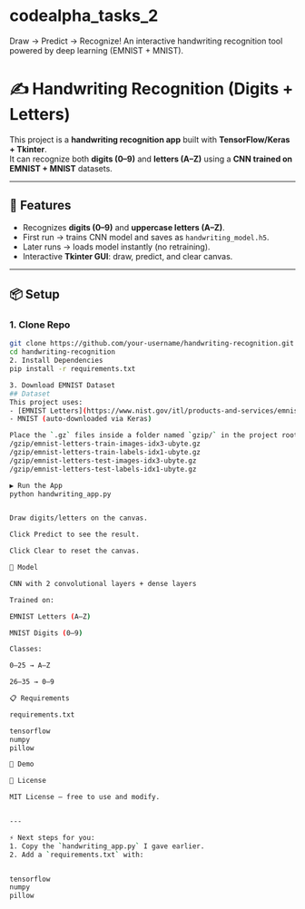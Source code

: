 # codealpha_tasks_2
Draw → Predict → Recognize! An interactive handwriting recognition tool powered by deep learning (EMNIST + MNIST).
# ✍️ Handwriting Recognition (Digits + Letters)

This project is a **handwriting recognition app** built with **TensorFlow/Keras + Tkinter**.  
It can recognize both **digits (0–9)** and **letters (A–Z)** using a **CNN trained on EMNIST + MNIST** datasets.  

---

## 🚀 Features
- Recognizes **digits (0–9)** and **uppercase letters (A–Z)**.
- First run → trains CNN model and saves as `handwriting_model.h5`.
- Later runs → loads model instantly (no retraining).
- Interactive **Tkinter GUI**: draw, predict, and clear canvas.

---

## 📦 Setup

### 1. Clone Repo
```bash
git clone https://github.com/your-username/handwriting-recognition.git
cd handwriting-recognition
2. Install Dependencies
pip install -r requirements.txt

3. Download EMNIST Dataset
## Dataset
This project uses:
- [EMNIST Letters](https://www.nist.gov/itl/products-and-services/emnist-dataset)  
- MNIST (auto-downloaded via Keras)

Place the `.gz` files inside a folder named `gzip/` in the project root:
/gzip/emnist-letters-train-images-idx3-ubyte.gz
/gzip/emnist-letters-train-labels-idx1-ubyte.gz
/gzip/emnist-letters-test-images-idx3-ubyte.gz
/gzip/emnist-letters-test-labels-idx1-ubyte.gz

▶️ Run the App
python handwriting_app.py


Draw digits/letters on the canvas.

Click Predict to see the result.

Click Clear to reset the canvas.

🧠 Model

CNN with 2 convolutional layers + dense layers

Trained on:

EMNIST Letters (A–Z)

MNIST Digits (0–9)

Classes:

0–25 → A–Z

26–35 → 0–9

📋 Requirements

requirements.txt

tensorflow
numpy
pillow

📸 Demo

📜 License

MIT License – free to use and modify.


---

⚡ Next steps for you:
1. Copy the `handwriting_app.py` I gave earlier.  
2. Add a `requirements.txt` with:


tensorflow
numpy
pillow
